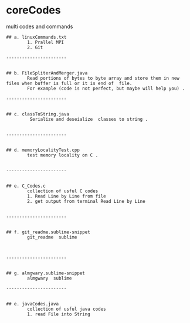 # coreCodes
multi codes and commands 


	## a. linuxCommands.txt
		 	1. Prallel MPI 
		 	2. Git 

	-----------------------


	## b. FileSpliterAndMerger.java
	      	Read portions of bytes to byte array and store them in new files when buffer is full or it is end of  file. 
	      	For example (code is not perfect, but maybe will help you) .

	-----------------------


	## c. classToString.java
	      	 Serialize and deseialize  classes to string .


	-----------------------


	## d. memoryLocalityTest.cpp
	      	test memory locality on C .


	-----------------------


	## e. C_Codes.c
	      	collection of usful C codes
	      	1. Read Line by Line from file
	      	2. get output from terminal Read Line by Line


	-----------------------


	## f. git_readme.sublime-snippet
	      	git_readme  sublime

			
			
	-----------------------


	## g. almgwary.sublime-snippet
	      	almgwary  sublime

	-----------------------


	## e. javaCodes.java
	      	collection of usful java codes
	      	1. read File into String
			
			
			

